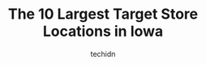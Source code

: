 ---
layout: ampstory
image: https://i0.wp.com/www.depkes.org/wp-content/uploads/2023/06/target-0-in-iowa-1685968567.jpeg?resize=640,853
author: techidn
featured: false
description: Discover the impressive array of Target options in Iowa, where you can find 10 of the largest Target establishments in the area. From renowned classics to hidden gems, Iowa offers a diverse 
title: The 10 Largest Target Store Locations in Iowa
cover:
   title: The 10 Largest Target Store Locations in Iowa
   subtitle: Rickpate
   background: https://www.depkes.org/wp-content/uploads/2023/06/target-0-in-iowa-1685968567.jpeg

pages: 
 - layout: thirds
   top: <h1>#1 Target</h1>
   bottom: "<p>First super target Ive visited. Honestly, I prefer the regular sized Targets as it took me longer than I thought to find the items I needed. The store itself is much lar</p>"
   background: https://www.depkes.org/wp-content/uploads/2023/06/target-1-in-iowa-1685968567.jpeg
   backgroundblur: true
 - layout: thirds
   top: <h1>#2 Target</h1>
   bottom: "<p>5405 Mills Civic Pkwy, West Des Moines, IA 50266, United States</p>"
   background: https://www.depkes.org/wp-content/uploads/2023/06/target-2-in-iowa-1685968568.jpeg
   cta:
      link: https://www.depkes.org/blog/the-10-largest-target-store-locations-in-iowa/
      text: The 10 Largest Target Store Locations in Iowa
 - layout: thirds
   top: <h1>#3 Target</h1>
   bottom: "<p>2135 SE Delaware Ave, Ankeny, IA 50021, United States</p>"
   background: https://www.depkes.org/wp-content/uploads/2023/06/target-3-in-iowa-1685968569.jpeg
   cta:
      link: https://www.depkes.org/blog/the-10-largest-target-store-locations-in-iowa/
      text: The 10 Largest Target Store Locations in Iowa
 - layout: thirds
   top: <h1>#4 Target</h1>
   bottom: "<p>11148 Plum Dr, Urbandale, IA 50322, United States</p>"
   background: https://images.unsplash.com/photo-1533998839656-76f5e4b2bccb?ixlib=rb-4.0.3&ixid=MnwxMjA3fDB8MHxwaG90by1wYWdlfHx8fGVufDB8fHx8&auto=format&fit=crop&w=640&h=853&q=80
   cta:
      link: https://www.depkes.org/blog/the-10-largest-target-store-locations-in-iowa/
      text: The 10 Largest Target Store Locations in Iowa
 - layout: thirds
   top: <h1>#5 Target</h1>
   bottom: "<p>320 S Duff Ave, Ames, IA 50010, United States</p>"
   background: https://images.unsplash.com/photo-1496096265110-f83ad7f96608?ixlib=rb-4.0.3&ixid=MnwxMjA3fDB8MHxwaG90by1wYWdlfHx8fGVufDB8fHx8&auto=format&fit=crop&w=640&h=853&q=80
   cta:
      link: https://www.depkes.org/blog/the-10-largest-target-store-locations-in-iowa/
      text: The 10 Largest Target Store Locations in Iowa
 - layout: thirds
   top: <h1>#6 Target</h1>
   bottom: "<p>5775 Sunnybrook Dr, Sioux City, IA 51106, United States</p>"
   background: https://images.unsplash.com/photo-1602536052359-ef94c21c5948?ixlib=rb-4.0.3&ixid=MnwxMjA3fDB8MHxwaG90by1wYWdlfHx8fGVufDB8fHx8&auto=format&fit=crop&w=640&h=853&q=80
   cta:
      link: https://www.depkes.org/blog/the-10-largest-target-store-locations-in-iowa/
      text: The 10 Largest Target Store Locations in Iowa
 - layout: thirds
   top: <h1>#7 Target</h1>
   bottom: "<p>1800 Valley W Dr, West Des Moines, IA 50266, United States</p>"
   background: https://images.unsplash.com/photo-1515405295579-ba7b45403062?ixlib=rb-4.0.3&ixid=MnwxMjA3fDB8MHxwaG90by1wYWdlfHx8fGVufDB8fHx8&auto=format&fit=crop&w=640&h=853&q=80
   cta:
      link: https://www.depkes.org/blog/the-10-largest-target-store-locations-in-iowa/
      text: The 10 Largest Target Store Locations in Iowa
 - layout: thirds
   middle: Continue reading...
   background: https://images.unsplash.com/photo-1509114397022-ed747cca3f65?ixlib=rb-4.0.3&ixid=MnwxMjA3fDB8MHxwaG90by1wYWdlfHx8fGVufDB8fHx8&auto=format&fit=crop&w=640&h=853&q=80
   cta:
      link: https://www.depkes.org/blog/the-10-largest-target-store-locations-in-iowa/
      text: The 10 Largest Target Store Locations in Iowa
      
---